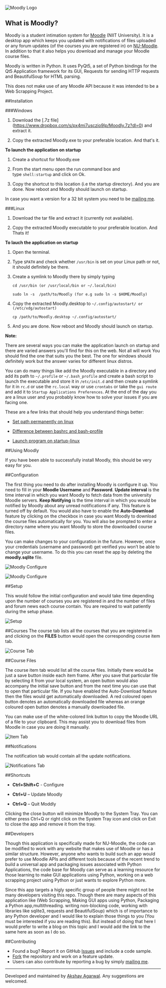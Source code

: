 
![Moodly Logo](https://github.com/AkshayAgarwal007/Moodly/blob/master/img/moodly_logo.png "Moodly Logo")

## What is Moodly?

Moodly is a student intimation system for [Moodle](https://moodle.org/) (NIIT University). It is a desktop app which keeps you updated with notifications of files uploaded or any forum updates (of the courses you are registered in) on [NU-Moodle](https://moodle.niituniversity.in/moodle/). In addition to that it also helps you download and manage your Moodle course files.

Moodly is written in Python. It uses PyQt5, a set of Python bindings for the Qt5 Application framework for its GUI, Requests for sending HTTP requests and BeautifulSoup for HTML parsing.

This does not make use of any Moodle API because it was intended to be a Web Scrapping Project.

##Installation

###Windows

1. Download the [.7z file] (https://www.dropbox.com/s/px4mi7usczio9lp/Moodly.7z?dl=0) and extract it.

2. Copy the extracted Moodly.exe to your preferable location. And that's it.

**To launch the application on startup**

1. Create a shortcut for Moodly.exe

2. From the start menu open the run command box and type `shell:startup` and click on Ok.

3. Copy the shortcut to this location (i.e the startup directory). And you are done. Now reboot and Moodly should launch on startup.

In case you want a version for a 32 bit system you need to be [mailing me](mailto:agarwal.akshay.akshay8@gmail.com).

###Linux

1. Download the tar file  and extract it (currently not available).

2. Copy the extracted Moodly executable to your preferable location. And Thats it!

**To lauch the application on startup**

1. Open the terminal.

2. Type `$PATH` and check whether `/usr/bin` is set on your Linux path or not, it should definitely be there.

3. Create a symlink to Moodly there by simply typing

   ```
   cd /usr/bin (or /usr/local/bin or ~/.local/bin)

   sudo ln -s  /path/to/Moodly (for e.g sudo ln -s $HOME/Moodly)
   ```

4. Copy the extracted Moodly.desktop to `~/.config/autostart/ or (/etc/xdg/autostart)`
   ```
   cp /path/to/Moodly.desktop ~/.config/autostart/
   ```

5. And you are done. Now reboot and Moodly should launch on startup.

**Note:**

There are several ways you can make the application launch on startup and there are varied answers you'll find for this on the web. Not all will work You should find the one that suits you the best. The one for windows should definitely work but the answer varies for different linux distros.

You can do many things like add the Moodly executable in a directory and add its path to `~/.profile` or `~/.bash_profile` and create a bash script to launch the executable and store it in `/etc/init.d` and then create a symlink for it in `rc.d` or use the `rc.local` way or use `crontabs` or take the `gui route` and add it to `Startup Applications Preferences`. At the end of the day you are a linux user and you probably know how to solve your issues if you are facing one.

These are a few links that should help you understand things better:

* [Set path permanently on linux](http://stackoverflow.com/questions/14637979/how-to-permanently-set-path-on-linux)

* [Difference between bashrc and bash-profile](http://stackoverflow.com/questions/415403/whats-the-difference-between-bashrc-bash-profile-and-environment)

* [Launch program on startup-linux](http://stackoverflow.com/questions/7221757/run-automatically-program-on-startup-under-linux-ubuntu)

##Using Moodly

If you have been able to successfully install Moodly, this should be very easy for you.

##Configuration

The first thing you need to do after installing Moodly is configure it up. You need to fill in your **Moodle Username** and **Password**. **Update interval** is the time interval in which you want Moodly to fetch data from the university Moodle servers. **Keep Notifying** is the time interval in which you would be notified by Moodly about any unread notifications if any. This feature is turned off by default. You would also have to enable the **Auto-Download** feature by clicking on the checkbox in case you want Moodly to download the course files automatically for you. You will also be prompted to enter a directory name where you want Moodly to store the downloaded course files.

You can make changes to your configuration in the future. However, once your credentials (username and password) get verified you won’t be able to change your username. To do this you can reset the app by deleting the **moodly.sqlite** file.


![Moodly Configure](https://github.com/AkshayAgarwal007/Moodly/blob/master/img/config.png "Initial Configuration")

![Moodly Configure](https://github.com/AkshayAgarwal007/Moodly/blob/master/img/config_tab.png "Changing Configurations")

##Setup

This would follow the initial configuration and would take time depending upon the number of courses you are registered in and the number of files and forum news each course contain. You are required to wait patiently during the setup phase.


![Setup](https://github.com/AkshayAgarwal007/Moodly/blob/master/img/setup.png "Setup")

##Courses
The course tab lists all the courses that you are registered in and clicking on the **FILES** button would open the corresponding course item tab.


![Course Tab](https://github.com/AkshayAgarwal007/Moodly/blob/master/img/course_tab.png "Course Tab")

##Course Files

The course item tab would list all the course files. Initially there would be just a save button inside each item frame. After you save that particular file by selecting it from your local system, an open button would also accompany the initial save button and from the next time you can use that to open that particular file. If you have enabled the Auto-Download feature then the files would get automatically downloaded. A red coloured open button denotes an automatically downloaded file whereas an orange coloured open button denotes a manually downloaded file.

You can make use of the white-colored link button to copy the Moodle URL of a file to your clipboard. This may assist you to download files from Moodle in case you are doing it manually.


![Item Tab](https://github.com/AkshayAgarwal007/Moodly/blob/master/img/item_tab.png "Item Tab")

##Notifications

The notification tab would contain all the update notifications.


![Notifications Tab](https://github.com/AkshayAgarwal007/Moodly/blob/master/img/notify_tab.png "Notifications Tab")

##Shortcuts

* **Ctrl+Shift+C** - Configure

* **Ctrl+U** – Update Moodly

* **Ctrl+Q** – Quit Moddly

Clicking the close button will minimize Moodly to the System Tray. You can either press Ctrl+Q or right click on the System Tray icon and click on Exit to close the app and remove it from the tray.

##Developers

Though this application is specifically made for NU-Moodle, the code can be modified to work with any website that makes use of Moodle or has a similar structure. However, anyone who wants to build such an app would prefer to use Moodle APIs and different tools because of the recent trend to build a universal app and packaging issues associated with Python Applications, the code base for Moodly can serve as a learning resource for those learning to make GUI applications using Python, working on a web scrapping project using Python or just wants to explore Python more.

Since this app targets a higly specific group of people there might not be many developers visiting this repo. Though there are many aspects of this application like (Web Scrapping, Making GUI apps using Python, Packaging a Python app,multithreading. writing non-blocking code, working with libraries like sqlite3, requests and BeautifulSoup) which is of importance to any Python developer and I would like to explain those things to you (You must be interested if you are reading this). But instead of doing that here I would prefer to write a blog on this topic and I would add the link to the same here as soon as I do so.

##Contributing

* Found a bug? Report it on GitHub [Issues](https://github.com/AkshayAgarwal007/Moodly/issues) and include a code sample.
* [Fork](https://github.com/AkshayAgarwal007/Moodly/issues#fork-destination-box) the repository and work on a feature update.
* Users can also contribute by reporting a bug by simply [mailing me](mailto:agarwal.akshay.akshay8@gmail.com).

___

Developed and maintained by [Akshay Agarwal](mailto:agarwal.akshay.akshay8@gmail.com). Any suggestions are welcomed.
